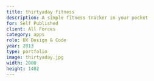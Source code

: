 ```yaml
---
title: thirtyaday fitness
description: A simple fitness tracker in your pocket
for: Self Published
client: All Forces
category: apps
role: UX Design & Code
year: 2013
type: portfolio
image: thirtyaday.jpg
width: 2000
height: 1402
---
```

